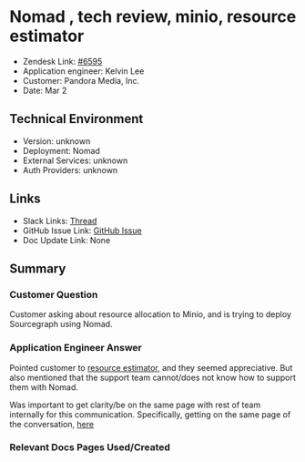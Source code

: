 
# Nomad , tech review, minio, resource estimator <!-- Ticket Title  Hint: include keywords to make it searchable -->

- Zendesk Link: [#6595](https://sourcegraph.zendesk.com/agent/tickets/6595)
- Application engineer: Kelvin Lee
- Customer: Pandora Media, Inc. <!-- Redact if this contains personally identifying information -->
- Date: Mar 2

<!-- Data populated from integration, speak to Ben Gordon or Michael Bali if not working -->
<!-- During Internal team trial, fill missing data manually (we are waiting for all data to sync) -->

## Technical Environment
- Version: ​unknown
- Deployment: Nomad
- External Services: unknown
- Auth Providers: unknown


## Links
<!-- Data for application engineer manual entry -->
- Slack Links: [Thread](https://sourcegraph.slack.com/archives/C02QXK6PKMX/p1646247777253179) 
- GitHub Issue Link: [GitHub Issue](https://github.com/sourcegraph/customer/issues/732)
- Doc Update Link: None

## Summary
### Customer Question

Customer asking about resource allocation to Minio, and is trying to deploy Sourcegraph using Nomad.

### Application Engineer Answer
Pointed customer to [resource estimator](https://docs.sourcegraph.com/admin/install/resource_estimator), and they seemed appreciative. But also mentioned that the support team cannot/does not know how to support them with Nomad. 

Was important to get clarity/be on the same page with rest of team internally for this communication. Specifically, getting on the same page of the conversation, [here](https://github.com/sourcegraph/customer/issues/732)

### Relevant Docs Pages Used/Created

<!-- Once complete, upload a copy to https://github.com/sourcegraph/support-tools-internal/tree/main/resolved-tickets as a .md file -->
<!-- Name the file 6595.md -->
